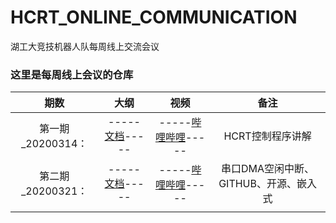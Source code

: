 # HCRT_ONLINE_COMMUNICATION
 湖工大竞技机器人队每周线上交流会议

### 这里是每周线上会议的仓库

|   期数    |                   大纲                    |                          视频                          | 备注 |
| :-------: | :---------------------------------------: | :----------------------------------------------------: | :--: |
| 第一期_20200314： |         -----[文档](source/1_RC交流会大纲_20200314.md)-----         |         -----[哔哩哔哩](https://www.bilibili.com/video/av97346306/)-----         | HCRT控制程序讲解 |
| 第二期_20200321：  | -----[文档](source/2_RC交流会大纲_20200321.md)----- | -----[哔哩哔哩](https://www.bilibili.com/video/av97346306/)----- | 串口DMA空闲中断、GITHUB、开源、嵌入式 |
|           |                                           |                                                        |      |

